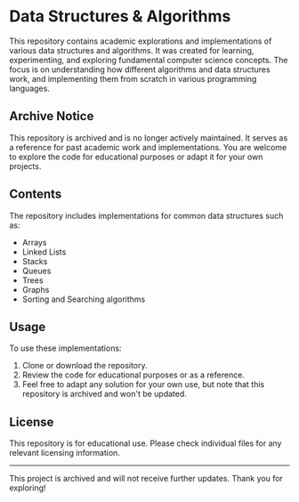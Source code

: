 # Data Structures & Algorithms

This repository contains academic explorations and implementations of various data structures and algorithms. It was created for learning, experimenting, and exploring fundamental computer science concepts. The focus is on understanding how different algorithms and data structures work, and implementing them from scratch in various programming languages.

## Archive Notice
This repository is archived and is no longer actively maintained. It serves as a reference for past academic work and implementations. You are welcome to explore the code for educational purposes or adapt it for your own projects.

## Contents
The repository includes implementations for common data structures such as:
- Arrays
- Linked Lists
- Stacks
- Queues
- Trees
- Graphs
- Sorting and Searching algorithms

## Usage
To use these implementations:
1. Clone or download the repository.
2. Review the code for educational purposes or as a reference.
3. Feel free to adapt any solution for your own use, but note that this repository is archived and won't be updated.

## License
This repository is for educational use. Please check individual files for any relevant licensing information.

---

This project is archived and will not receive further updates. Thank you for exploring!
